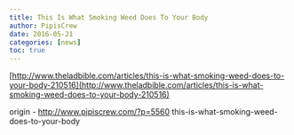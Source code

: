 ```yaml
---
title: This Is What Smoking Weed Does To Your Body
author: PipisCrew
date: 2016-05-21
categories: [news]
toc: true
---
```


[http://www.theladbible.com/articles/this-is-what-smoking-weed-does-to-your-body-210516](http://www.theladbible.com/articles/this-is-what-smoking-weed-does-to-your-body-210516)

origin - http://www.pipiscrew.com/?p=5560 this-is-what-smoking-weed-does-to-your-body